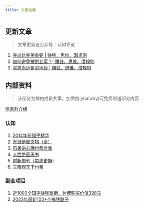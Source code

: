 ```yaml
---
title: 文章合集
---
```

## 更新文章
> 文章更新在公众号：认知导览
1. [完成比完美重要 | 赚钱、思维、潜规则](./update/231020.md)
2. [如何避免被割韭菜？| 赚钱、思维、潜规则](./update/231029.md)
3. [买房永远是买地段 | 赚钱、思维、潜规则](./update/231102.md)

## 内部资料
> 该部分为群内成员共享，加微信(yhalway)可免费赠送部分内容

[信息群介绍](../other/chat.md)
### 认知
1. [2014年前知乎精华](./internal/zhihu2014.md)
2. [天涯绝密文档（全）](./internal/tianya.md)
3. [石勇讲心理付费合集](./internal/shiyong.md)
4. [人性绝密天书](./internal/renxingjuemitianshu.md)
5. [财新周刊（每周更新)](./internal/caixin.md)
6. [三眼观天下付费](./internal/sanyan.md)

### 副业项目
1. [近1000个知乎赚钱案例，付费购买价值328元](./internal/zhihuearnmoney.md)
2. [2023年最新100+个搞钱路子](./internal/100plustomakemoney.md)

